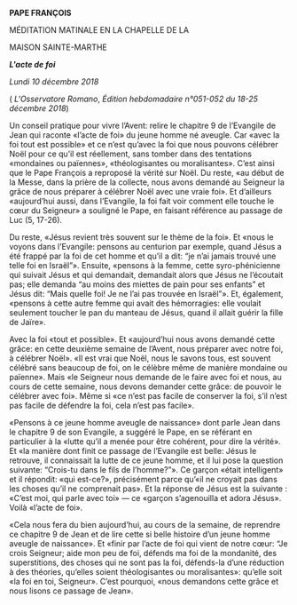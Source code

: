 **PAPE FRANÇOIS**

MÉDITATION MATINALE EN LA CHAPELLE DE LA

MAISON SAINTE-MARTHE

***L'acte de foi***

*Lundi 10 décembre 2018*

( *L'Osservatore Romano*, *Édition hebdomadaire n°051-052 du 18-25 décembre 2018*)

Un conseil pratique pour vivre l’Avent: relire le chapitre 9 de l’Evangile de Jean qui raconte «l’acte de foi» du jeune homme né aveugle. Car «avec la foi tout est possible» et ce n’est qu’avec la foi que nous pouvons célébrer Noël pour ce qu’il est réellement, sans tomber dans des tentations «mondaines ou païennes», «théologisantes ou moralisantes». C’est ainsi que le Pape François a reproposé la vérité sur Noël. Du reste, «au début de la Messe, dans la prière de la collecte, nous avons demandé au Seigneur la grâce de nous préparer à célébrer Noël avec une vraie foi». Et d’ailleurs «aujourd’hui aussi, dans l’Evangile, la foi fait voir comment elle touche le cœur du Seigneur» a souligné le Pape, en faisant référence au passage de Luc (5, 17-26).

Du reste, «Jésus revient très souvent sur le thème de la foi». Et «nous le voyons dans l’Evangile: pensons au centurion par exemple, quand Jésus a été frappé par la foi de cet homme et qu’il a dit: “je n’ai jamais trouvé une telle foi en Israël”». Ensuite, «pensons à la femme, cette syro-phénicienne qui suivait Jésus et qui demandait, demandait alors que Jésus ne l’écoutait pas; elle demanda “au moins des miettes de pain pour ses enfants” et Jésus dit: “Mais quelle foi! Je ne l’ai pas trouvée en Israël”». Et, également, «pensons à cette autre femme qui avait des hémorragies: elle voulait seulement toucher le pan du manteau de Jésus, quand il allait guérir la fille de Jaïre».

Avec la foi «tout et possible». Et «aujourd’hui nous avons demandé cette grâce: en cette deuxième semaine de l’Avent, nous préparer avec notre foi, à célébrer Noël». «Il est vrai que Noël, nous le savons tous, est souvent célébré sans beaucoup de foi, on le célèbre même de manière mondaine ou païenne». Mais «le Seigneur nous demande de le faire avec foi et nous, au cours de cette semaine, nous devons demander cette grâce: de pouvoir le célébrer avec foi». Même si «ce n’est pas facile de conserver la foi, s’il n’est pas facile de défendre la foi, cela n’est pas facile».

«Pensons à ce jeune homme aveugle de naissance» dont parle Jean dans le chapitre 9 de son Evangile, a suggéré le Pape, en se référant en particulier à la «lutte qu’il a menée pour être cohérent, pour dire la vérité». Et «la manière dont finit ce passage de l’Evangile est belle: Jésus le retrouve, il connaissait la lutte de ce jeune homme, et il lui pose la question suivante: “Crois-tu dans le fils de l’homme?”». Ce garçon «était intelligent» et il répondit: «qui est-ce?», précisément parce qu’«il ne croyait pas dans les choses qu’il ne comprenait pas». Et la réponse de Jésus est la suivante : «C’est moi, qui parle avec toi» — ce «garçon s’agenouilla et adora Jésus». Voilà «l’acte de foi».

«Cela nous fera du bien aujourd’hui, au cours de la semaine, de reprendre ce chapitre 9 de Jean et de lire cette si belle histoire d’un jeune homme aveugle de naissance». Et «finir par l’acte de foi qui vient de notre cœur: “Je crois Seigneur; aide mon peu de foi, défends ma foi de la mondanité, des superstitions, des choses qui ne sont pas la foi, défends-la d’une réduction à des théories, qu’elles soient théologisantes ou moralisantes»: qu’elle soit «la foi en toi, Seigneur». C’est pourquoi, «nous demandons cette grâce et nous lisons ce passage de Jean».